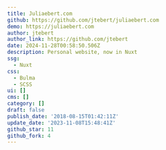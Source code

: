 ```yaml
---
title: Juliaebert.com
github: https://github.com/jtebert/juliaebert.com
demo: https://juliaebert.com
author: jtebert
author_link: https://github.com/jtebert
date: 2024-11-28T00:58:50.506Z
description: Personal website, now in Nuxt
ssg:
  - Nuxt
css:
  - Bulma
  - SCSS
ui: []
cms: []
category: []
draft: false
publish_date: '2018-08-15T01:42:11Z'
update_date: '2023-11-08T15:48:41Z'
github_star: 11
github_fork: 4
---
```

